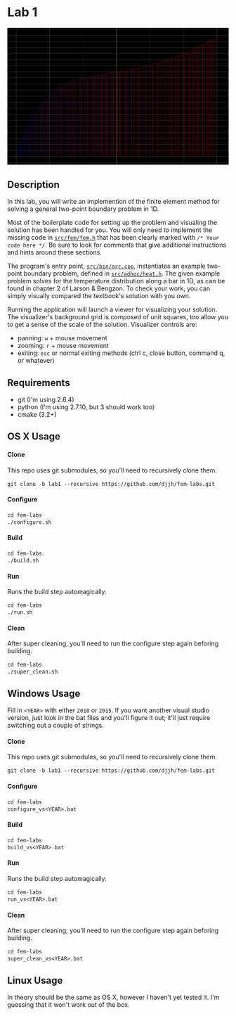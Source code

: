 # Lab 1

![](heat.png)

## Description

In this lab, you will write an implemention of the finite element method for solving a general two-point boundary problem in 1D.

Most of the boilerplate code for setting up the problem and visualing the solution has been handled for you. You will only need to implement the missing code in [`src/fem/fem.h`](src/fem/fem.h) that has been clearly marked with `/* Your code here */`. Be sure to look for comments that give additional instructions and hints around these sections.

The program's entry point, [`src/bin/arc.cpp`](src/bin/arc.cpp), instantiates an example two-point boundary problem, defined in [`src/adhoc/heat.h`](src/adhoc/heat.h). The given example problem solves for the temperature distribution along a bar in 1D, as can be found in chapter 2 of Larson & Bengzon. To check your work, you can simply visually compared the textbook's solution with you own.

Running the application will launch a viewer for visualizing your solution. The visualizer's background grid is composed of unit squares, too allow you to get a sense of the scale of the solution. Visualizer controls are:
* panning: `w` + mouse movement
* zooming: `r` + mouse movement
* exiting: `esc` or normal exiting methods (ctrl c, close button, command q, or whatever)


## Requirements
* git (I'm using 2.6.4)
* python (I'm using 2.7.10, but 3 should work too)
* cmake (3.2+)


## OS X Usage

#### Clone
This repo uses git submodules, so you'll need to recursively clone them.
```shell
git clone -b lab1 --recursive https://github.com/djjh/fem-labs.git
```

#### Configure
```shell
cd fem-labs
./configure.sh
```

#### Build
```shell
cd fem-labs
./build.sh
```

#### Run
Runs the build step automagically.
```shell
cd fem-labs
./run.sh
```

#### Clean
After super cleaning, you'll need to run the configure step again beforing building.
```shell
cd fem-labs
./super_clean.sh
```


## Windows Usage

Fill in `<YEAR>` with either `2010` or `2015`. If you want another visual studio version, just look in the bat files and you'll figure it out; it'll just require switching out a couple of strings.

#### Clone
This repo uses git submodules, so you'll need to recursively clone them.
```shell
git clone -b lab1 --recursive https://github.com/djjh/fem-labs.git
```

#### Configure
```shell
cd fem-labs
configure_vs<YEAR>.bat
```

#### Build
```shell
cd fem-labs
build_vs<YEAR>.bat
```

#### Run
Runs the build step automagically.
```shell
cd fem-labs
run_vs<YEAR>.bat
```

#### Clean
After super cleaning, you'll need to run the configure step again beforing building.
```shell
cd fem-labs
super_clean_vs<YEAR>.bat
```

## Linux Usage
In theory should be the same as OS X, however I haven't yet tested it. I'm guessing that it won't work out of the box.
